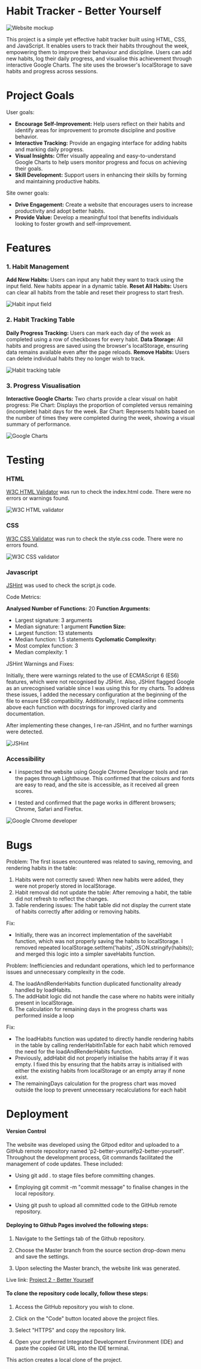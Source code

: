 # Habit Tracker - Better Yourself

![Website mockup](assets/images/p2-mockup.png)

This project is a simple yet effective habit tracker built using HTML, CSS, and JavaScript. It enables users to track their habits throughout the week, empowering them to improve their behaviour and discipline. Users can add new habits, log their daily progress, and visualise this achievement through interactive Google Charts. The site uses the browser's localStorage to save habits and progress across sessions.

# Project Goals 

User goals:
- **Encourage Self-Improvement:** Help users reflect on their habits and identify areas for improvement to promote discipline and positive behavior.
- **Interactive Tracking:** Provide an engaging interface for adding habits and marking daily progress. 
- **Visual Insights:** Offer visually appealing and easy-to-understand Google Charts to help users monitor progress and focus on achieving their goals.
- **Skill Development:** Support users in enhancing their skills by forming and maintaining productive habits.

Site owner goals:
- **Drive Engagement:** Create a website that encourages users to increase productivity and adopt better habits.
- **Provide Value:** Develop a meaningful tool that benefits individuals looking to foster growth and self-improvement.


# Features

### 1. Habit Management

**Add New Habits:** Users can input any habit they want to track using the input field. New habits appear in a dynamic table.
**Reset All Habits:** Users can clear all habits from the table and reset their progress to start fresh.

![Habit input field](assets/images/habit-management.png)

### 2. Habit Tracking Table
**Daily Progress Tracking:** Users can mark each day of the week as completed using a row of checkboxes for every habit.
**Data Storage:** All habits and progress are saved using the browser's localStorage, ensuring data remains available even after the page reloads.
**Remove Habits:** Users can delete individual habits they no longer wish to track.

![Habit tracking table](assets/images/table.png)

### 3. Progress Visualisation
**Interactive Google Charts:** Two charts provide a clear visual on habit progress:
Pie Chart: Displays the proportion of completed versus remaining (incomplete) habit days for the week.
Bar Chart: Represents habits based on the number of times they were completed during the week, showing a visual summary of performance.

![Google Charts](assets/images/charts.png)

# Testing

### HTML

[W3C HTML Validator](https://validator.w3.org/) was run to check the index.html code. There were no errors or warnings found.

![W3C HTML validator](assets/images/html-checker.png)

### CSS

[W3C CSS Validator](https://jigsaw.w3.org/css-validator/) was run to check the style.css code. There were no errors found.

![W3C CSS validator](assets/images/css-checker.png)

### Javascript

[JSHint](https://jshint.com/) was used to check the script.js code. 

Code Metrics: 

**Analysed Number of Functions:** 20
**Function Arguments:**
- Largest signature: 3 arguments
- Median signature: 1 argument
**Function Size:**
- Largest function: 13 statements
- Median function: 1.5 statements
**Cyclomatic Complexity:**
- Most complex function: 3
- Median complexity: 1

JSHint Warnings and Fixes:

Initially, there were warnings related to the use of ECMAScript 6 (ES6) features, which were not recognised by JSHint. Also, JSHint flagged Google as an unrecognised variable since I was using this for my charts. To address these issues, I added the necessary configuration at the beginning of the file to ensure ES6 compatibility. Additionally, I replaced inline comments above each function with docstrings for improved clarity and documentation.

After implementing these changes, I re-ran JSHint, and no further warnings were detected.

![JSHint](assets/images/jshint.png)

### Accessibility 

- I inspected the website using Google Chrome Developer tools and ran the pages through Lighthouse. This confirmed that the colours and fonts are easy to read, and the site is accessible, as it received all green scores.

- I tested and confirmed that the page works in different browsers; Chrome, Safari and Firefox.

![Google Chrome developer](assets/images/accessibility.png)

# Bugs

Problem: The first issues encountered was related to saving, removing, and rendering habits in the table:

1. Habits were not correctly saved: When new habits were added, they were not properly stored in localStorage.
2. Habit removal did not update the table: After removing a habit, the table did not refresh to reflect the changes.
3. Table rendering issues: The habit table did not display the current state of habits correctly after adding or removing habits.


Fix:
- Initially, there was an incorrect implementation of the saveHabit function, which was not properly saving the habits to localStorage. I removed repeated localStorage.setItem('habits', JSON.stringify(habits)); and merged this logic into a simpler saveHabits function. 

Problem: Inefficiencies and redundant operations, which led to performance issues and unnecessary complexity in the code. 

4. The loadAndRenderHabits function duplicated functionality already handled by loadHabits.
5. The addHabit logic did not handle the case where no habits were initially present in localStorage.
6. The calculation for remaining days in the progress charts was performed inside a loop

Fix:
- The loadHabits function was updated to directly handle rendering habits in the table by calling renderHabitInTable for each habit which removed the need for the loadAndRenderHabits function. 
- Previously, addHabit did not properly initialise the habits array if it was empty. I fixed this by ensuring that the habits array is initialised with either the existing habits from localStorage or an empty array if none exist.
- The remainingDays calculation for the progress chart was moved outside the loop to prevent unnecessary recalculations for each habit

# Deployment 

#### Version Control 

The website was developed using the Gitpod editor and uploaded to a GitHub remote repository named 'p2-better-yourselfp2-better-yourself'. Throughout the development process, Git commands facilitated the management of code updates. These included:

- Using git add . to stage files before committing changes.

- Employing git commit -m "commit message" to finalise changes in the local repository.

- Using git push to upload all committed code to the GitHub remote repository.

#### Deploying to Github Pages involved the following steps:

1. Navigate to the Settings tab of the Github repository.

2. Choose the Master branch from the source section drop-down menu and save the settings.

2. Upon selecting the Master branch, the website link was generated.

Live link: <a href="https://aishieee.github.io/p2-better-yourself/">Project 2 - Better Yourself</a>

#### To clone the repository code locally, follow these steps:

1. Access the GitHub repository you wish to clone.

2. Click on the "Code" button located above the project files.

3. Select "HTTPS" and copy the repository link.

4. Open your preferred Integrated Development Environment (IDE) and paste the copied Git URL into the IDE terminal.

This action creates a local clone of the project.


